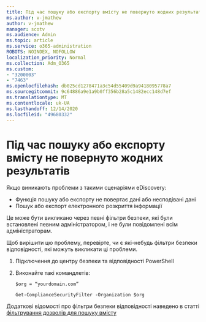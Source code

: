 ```yaml
---
title: Під час пошуку або експорту вмісту не повернуто жодних результатів
ms.author: v-jmathew
author: v-jmathew
manager: scotv
ms.audience: Admin
ms.topic: article
ms.service: o365-administration
ROBOTS: NOINDEX, NOFOLLOW
localization_priority: Normal
ms.collection: Adm_O365
ms.custom:
- "3200003"
- "7463"
ms.openlocfilehash: db025cd1278471a3c54d55409d9a9418095778a7
ms.sourcegitcommit: 9c64886a9e1a9b0ff356b28a5c1482ecc148d7ef
ms.translationtype: MT
ms.contentlocale: uk-UA
ms.lasthandoff: 12/14/2020
ms.locfileid: "49680332"
---
```

# <a name="no-results-returned-during-content-searchexport"></a>Під час пошуку або експорту вмісту не повернуто жодних результатів

Якщо виникають проблеми з такими сценаріями eDiscovery:

- Функція пошуку або експорту не повертає дані або несподівані дані
- Пошук або експорт електронного розкриття інформації

Це може бути викликано через певні фільтри безпеки, які були встановлені певним адміністратором, і не були повідомлені всім адміністраторам.

Щоб вирішити цю проблему, перевірте, чи є які-небудь фільтри безпеки відповідності, які можуть викликати ці проблеми.

1. Підключення до центру безпеки та відповідності PowerShell
2. Виконайте такі командлетів:

    `$org = “yourdomain.com”`

    `Get-ComplianceSecurityFilter -Organization $org`

Додаткові відомості про фільтри безпеки відповідності наведено в статті [фільтрування дозволів для пошуку вмісту](https://docs.microsoft.com/microsoft-365/compliance/permissions-filtering-for-content-search)
